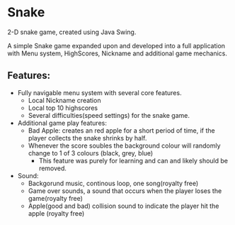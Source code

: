 # Snake
2-D snake game, created using Java Swing.

A simple Snake game expanded upon and developed into a full application with Menu system, HighScores, Nickname and additional game mechanics.
## Features:
- Fully navigable menu system with several core features.
  - Local Nickname creation
  - Local top 10 highscores
  - Several difficulties(speed settings) for the snake game.
- Additional game play features:
  - Bad Apple: creates an red apple for a short period of time, if the player collects the snake shrinks by half.
  - Whenever the score soubles the background colour will randomly change to 1 of 3 colours (black, grey, blue)
    - This feature was purely for learning and can and likely should be removed.
- Sound:
    - Backgorund music, continous loop, one song(royalty free)
    - Game over sounds, a sound that occurs when the player loses the game(royalty free)
    - Apple(good and bad) collision sound to indicate the player hit the apple (royalty free)
